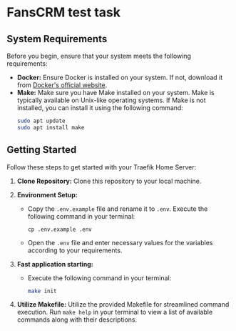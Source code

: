 # FansCRM test task

## System Requirements

Before you begin, ensure that your system meets the following requirements:

- **Docker:** Ensure Docker is installed on your system. If not, download it from [Docker's official website](https://www.docker.com/get-started/).
- **Make:** Make sure you have Make installed on your system. Make is typically available on Unix-like operating systems. If Make is not installed, you can install it using the following command:
    ```bash
    sudo apt update
    sudo apt install make
    ```

## Getting Started

Follow these steps to get started with your Traefik Home Server:


1. **Clone Repository:** Clone this repository to your local machine.

2. **Environment Setup:**
    - Copy the `.env.example` file and rename it to `.env`. Execute the following command in your terminal:
      ```
      cp .env.example .env
      ```
    - Open the `.env` file and enter necessary values for the variables according to your requirements.
3. **Fast application starting:**
    - Execute the following command in your terminal:
      ```bash
      make init
      ```
4. **Utilize Makefile:** Utilize the provided Makefile for streamlined command execution. Run `make help` in your terminal to view a list of available commands along with their descriptions.